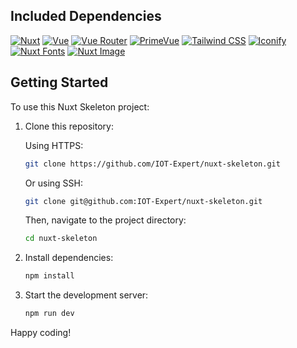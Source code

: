 ## Included Dependencies

[![Nuxt](https://img.shields.io/badge/Nuxt-3.13.2-00DC82?style=for-the-badge&logo=nuxt.js&logoColor=white)](https://nuxt.com/docs)
[![Vue](https://img.shields.io/badge/Vue-3.5.7-4FC08D?style=for-the-badge&logo=vue.js&logoColor=white)](https://vuejs.org/guide/introduction.html)
[![Vue Router](https://img.shields.io/badge/Vue_Router-4.4.5-4FC08D?style=for-the-badge&logo=vue.js&logoColor=white)](https://router.vuejs.org/)
[![PrimeVue](https://img.shields.io/badge/PrimeVue-4.0.7-4CAF50?style=for-the-badge&logo=vue.js&logoColor=white)](https://primevue.org/installation)
[![Tailwind CSS](https://img.shields.io/badge/Tailwind_CSS-3.4.12-38B2AC?style=for-the-badge&logo=tailwind-css&logoColor=white)](https://tailwindcss.com/docs)
[![Iconify](https://img.shields.io/badge/Iconify-4.1.2-1769AA?style=for-the-badge&logo=iconify&logoColor=white)](https://icon-sets.iconify.design/ic/)
[![Nuxt Fonts](https://img.shields.io/badge/Nuxt_Fonts-0.8.0-00DC82?style=for-the-badge&logo=nuxt.js&logoColor=white)](https://github.com/nuxt-modules/fonts)
[![Nuxt Image](https://img.shields.io/badge/Nuxt_Image-1.8.0-00DC82?style=for-the-badge&logo=nuxt.js&logoColor=white)](https://image.nuxt.com/)

## Getting Started

To use this Nuxt Skeleton project:

1. Clone this repository:
   
   Using HTTPS:
   ```bash
   git clone https://github.com/IOT-Expert/nuxt-skeleton.git
   ```
   
   Or using SSH:
   ```bash
   git clone git@github.com:IOT-Expert/nuxt-skeleton.git
   ```

   Then, navigate to the project directory:
   ```bash
   cd nuxt-skeleton
   ```

2. Install dependencies:
   ```bash
   npm install
   ```

3. Start the development server:
   ```bash
   npm run dev
   ```

Happy coding!